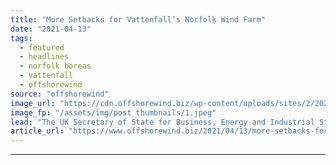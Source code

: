 ```yaml
---
title: "More Setbacks for Vattenfall’s Norfolk Wind Farm"
date: "2021-04-13"
tags: 
  - featured
  - headlines
  - norfolk boreas
  - vattenfall
  - offshorewind
source: "offshorewind"
image_url: "https://cdn.offshorewind.biz/wp-content/uploads/sites/2/2021/04/13122502/More-Setbacks-for-Vattenfalls-Norfolk-Wind-Farms.jpeg"
image_fp: "/assets/img/post_thumbnails/1.jpeg"
lead: "The UK Secretary of State for Business, Energy and Industrial Strategy (BEIS) Kwasi Kwarteng"
article_url: "https://www.offshorewind.biz/2021/04/13/more-setbacks-for-vattenfalls-norfolk-wind-farm/"
---
```


---
